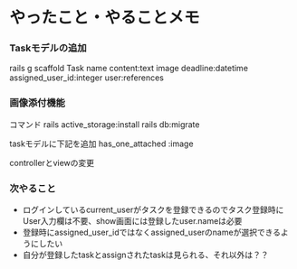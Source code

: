 # やったこと・やることメモ

### Taskモデルの追加
rails g scaffold Task name content:text image deadline:datetime assigned_user_id:integer user:references

### 画像添付機能
コマンド
rails active_storage:install
rails db:migrate

taskモデルに下記を追加
has_one_attached :image

controllerとviewの変更


### 次やること
- ログインしているcurrent_userがタスクを登録できるのでタスク登録時にUser入力欄は不要、show画面には登録したuser.nameは必要
- 登録時にassigned_user_idではなくassigned_userのnameが選択できるようにしたい
- 自分が登録したtaskとassignされたtaskは見られる、それ以外は？？

